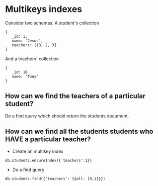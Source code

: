 # Multikeys indexes

Consider two schemas:
A student's collection

```
{
   _id: 1,
   name: 'Jesus',
   teachers: [10, 2, 3]
}
```
And a teachers' collection

```
{
   _id: 10
   name: 'Tony'
}
```

## How can we find the teachers of a particular student?
Do a find query which should return the students document.

## How can we find all the students students who HAVE a particular teacher?

* Create an multikey index
```
db.students.ensureIndex({'teachers':1})
```

* Do a find query
```
db.students.find({'teachers': {$all: [0,1]}})
```
